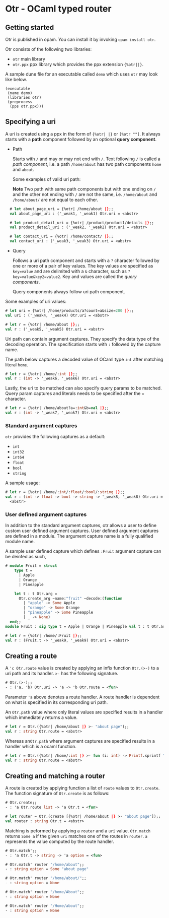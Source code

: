 # Otr - OCaml typed router

## Getting started 

Otr is published in opam. You can install it by invoking ```opam install
otr```. 

Otr consists of the following two libraries:
- `otr` main library
- `otr.ppx` ppx library which provides the ppx extension `{%otr||}`.

A sample dune file for an executable called `demo` which uses `otr` may look
like below.

```
(executable
 (name demo)
 (libraries otr)
 (preprocess
  (pps otr.ppx)))
```
## Specifying a uri

A uri is created using a ppx in the form of `{%otr| |}` or `[%otr ""]`. It always starts with a **path** component followed by an optional **query component**.

* Path

  Starts with `/` and may or may not end with `/`. Text following `/` is called a *path component*, i.e. a path `/home/about` has two path components `home` and `about`.
  
  Some examples of valid uri path:

  __Note__ Two path with same path components but with one ending on `/` and the other not ending with `/` are not the same, i.e. `/home/about` and `/home/about/` are not equal to each other.

```ocaml
  # let about_page_uri = {%otr| /home/about |};;
  val about_page_uri : ('_weak1, '_weak1) Otr.uri = <abstr>

  # let product_detail_uri = {%otr| /product/product1/details |};;
  val product_detail_uri : ('_weak2, '_weak2) Otr.uri = <abstr>

  # let contact_uri = {%otr| /home/contact/ |};;
  val contact_uri : ('_weak3, '_weak3) Otr.uri = <abstr>
```

* Query  
  
  Follows a uri path component and starts with a `?` character followed by one or more of a pair of key values. The key values are specified as `key=value` and are delimited with a `&` character, such as `?key=value&key2=value2`. Key and values are called the *query components*.

  Query components always follow uri path component.

Some examples of uri values:
  
```ocaml
# let uri = {%otr| /home/products/a?count=a&size=200 |};;
val uri : ('_weak4, '_weak4) Otr.uri = <abstr>

# let r = {%otr| /home/about |};;
val r : ('_weak5, '_weak5) Otr.uri = <abstr>
```

Uri path can contain argument captures. They specify the data type of the decoding operation. The specification starts with `:` followed by the capture name.

The path below captures a decoded value of OCaml type `int` after matching literal `home`.

```ocaml
# let r = {%otr| /home/:int |};;
val r : (int -> '_weak6, '_weak6) Otr.uri = <abstr>
```

Lastly, the uri to be matched can also specify query params to be matched.
Query param captures and literals needs to be specified after the `=` character.

```ocaml
# let r = {%otr| /home/about?a=:int&b=val |};;
val r : (int -> '_weak7, '_weak7) Otr.uri = <abstr>
```

### Standard argument captures
    
`otr` provides the following captures as a default:
- `int`
- `int32`
- `int64`
- `float`
- `bool`
- `string`

A sample usage:

```ocaml
# let r = {%otr| /home/:int/:float/:bool/:string |};;
val r : (int -> float -> bool -> string -> '_weak8, '_weak8) Otr.uri =
  <abstr>
```
### User defined argument captures 

In addition to the standard argument captures, otr allows a user to define
custom user defined argument captures. User defined argument captures are
defined in a module. The argument capture name is a fully qualified module
name. 

A sample user defined capture which defines `:Fruit` argument capture can be
deinfed as such,
```ocaml
# module Fruit = struct
    type t =
      | Apple
      | Orange
      | Pineapple

    let t : t Otr.arg =
      Otr.create_arg ~name:"fruit" ~decode:(function
        | "apple" -> Some Apple
        | "orange" -> Some Orange
        | "pineapple" -> Some Pineapple
        | _ -> None)
  end;;
module Fruit : sig type t = Apple | Orange | Pineapple val t : t Otr.arg end

# let r = {%otr| /home/:Fruit |};;
val r : (Fruit.t -> '_weak9, '_weak9) Otr.uri = <abstr>
```

## Creating a route

A `'c Otr.route` value is created by applying an infix function `Otr.(>-)` to a uri path and its handler. `>-` has the following signature.

```ocaml
# Otr.(>-);;
- : ('a, 'b) Otr.uri -> 'a -> 'b Otr.route = <fun>
```
Parameter `'a` above denotes a route handler. A route handler is dependent on what is specified in its corresponding uri path. 

An `Otr.path` value where only literal values are specified results in a
handler which immediately returns a value. 

```ocaml
# let r = Otr.({%otr| /home/about |} >- "about page");;
val r : string Otr.route = <abstr>
```

Whereas an`Otr.path` where argument captures are specified results in a handler
which is a ocaml function.

```ocaml
# let r = Otr.({%otr| /home/:int |} >- fun (i: int) -> Printf.sprintf "int: %d" i);;
val r : string Otr.route = <abstr>
```

## Creating and matching a router

A route is created by applying function a list of `route` values to `Otr.create`. The function signature of `Otr.create` is as follows:

```ocaml
# Otr.create;;
- : 'a Otr.route list -> 'a Otr.t = <fun>
```

```ocaml
# let router = Otr.(create [{%otr| /home/about |} >- "about page"]);;
val router : string Otr.t = <abstr>
```
Matching is peformed by applying a `router` and a `uri` value. `Otr.match`
returns `Some a` if the given `uri` matches one of the routes in `router`. `a`
represents the value computed by the route handler.

```ocaml
# Otr.match';;
- : 'a Otr.t -> string -> 'a option = <fun>
```

```ocaml
# Otr.match' router "/home/about";;
- : string option = Some "about page"

# Otr.match' router "/home/about/";;
- : string option = None

# Otr.match' router "/home/About";;
- : string option = None

# Otr.match' router "/Home/about";;
- : string option = None
```
